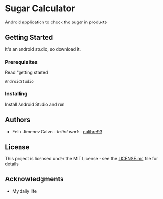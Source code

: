 # Sugar Calculator
Android application to check the sugar in products

## Getting Started

It's an android studio, so download it.

### Prerequisites

Read "getting started

```
AndroidStudio
```

### Installing

Install Android Studio and run

## Authors

* Felix Jimenez Calvo - *Initial work* - [calibre93](https://github.com/calibre93)

## License

This project is licensed under the MIT License - see the [LICENSE.md](LICENSE.md) file for details

## Acknowledgments

* My daily life
